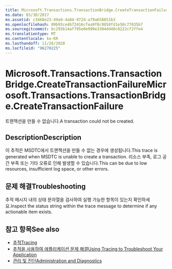 ```yaml
---
title: Microsoft.Transactions.TransactionBridge.CreateTransactionFailure
ms.date: 03/30/2017
ms.assetid: c3468e23-49a9-4a84-972d-a79a658851b3
ms.openlocfilehash: 09b93ce4b72416cfea9f8c9850fd1e50c77035b7
ms.sourcegitcommit: bc293b14af795e0e999e3304dd40c0222cf2ffe4
ms.translationtype: MT
ms.contentlocale: ko-KR
ms.lasthandoff: 11/26/2020
ms.locfileid: "96270225"
---
```

# <a name="microsofttransactionstransactionbridgecreatetransactionfailure"></a><span data-ttu-id="62e4c-102">Microsoft.Transactions.TransactionBridge.CreateTransactionFailure</span><span class="sxs-lookup"><span data-stu-id="62e4c-102">Microsoft.Transactions.TransactionBridge.CreateTransactionFailure</span></span>

<span data-ttu-id="62e4c-103">트랜잭션을 만들 수 없습니다.</span><span class="sxs-lookup"><span data-stu-id="62e4c-103">A transaction could not be created.</span></span>  
  
## <a name="description"></a><span data-ttu-id="62e4c-104">Description</span><span class="sxs-lookup"><span data-stu-id="62e4c-104">Description</span></span>  

 <span data-ttu-id="62e4c-105">이 추적은 MSDTC에서 트랜잭션을 만들 수 없는 경우에 생성됩니다.</span><span class="sxs-lookup"><span data-stu-id="62e4c-105">This trace is generated when MSDTC is unable to create a transaction.</span></span> <span data-ttu-id="62e4c-106">리소스 부족, 로그 공간 부족 또는 기타 오류로 인해 발생할 수 있습니다.</span><span class="sxs-lookup"><span data-stu-id="62e4c-106">This can be due to low resources, insufficient log space, or other errors.</span></span>  
  
## <a name="troubleshooting"></a><span data-ttu-id="62e4c-107">문제 해결</span><span class="sxs-lookup"><span data-stu-id="62e4c-107">Troubleshooting</span></span>  

 <span data-ttu-id="62e4c-108">추적 메시지 내의 상태 문자열을 검사하여 실행 가능한 항목이 있는지 확인하세요.</span><span class="sxs-lookup"><span data-stu-id="62e4c-108">Inspect the status string within the trace message to determine if any actionable item exists.</span></span>  
  
## <a name="see-also"></a><span data-ttu-id="62e4c-109">참고 항목</span><span class="sxs-lookup"><span data-stu-id="62e4c-109">See also</span></span>

- [<span data-ttu-id="62e4c-110">추적</span><span class="sxs-lookup"><span data-stu-id="62e4c-110">Tracing</span></span>](index.md)
- [<span data-ttu-id="62e4c-111">추적을 사용하여 애플리케이션 문제 해결</span><span class="sxs-lookup"><span data-stu-id="62e4c-111">Using Tracing to Troubleshoot Your Application</span></span>](using-tracing-to-troubleshoot-your-application.md)
- [<span data-ttu-id="62e4c-112">관리 및 진단</span><span class="sxs-lookup"><span data-stu-id="62e4c-112">Administration and Diagnostics</span></span>](../index.md)
